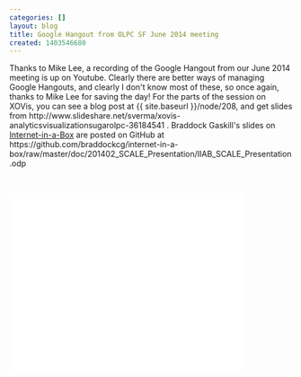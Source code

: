 ```yaml
---
categories: []
layout: blog
title: Google Hangout from OLPC SF June 2014 meeting
created: 1403546680
---
```

<p>Thanks to Mike Lee, a recording of the Google Hangout from our June 2014 meeting is up on Youtube. Clearly there are better ways of managing Google Hangouts, and clearly I don&#39;t know most of these, so once again, thanks to Mike Lee for saving the day! For the parts of the session on XOVis, you can see a blog post at {{ site.baseurl }}/node/208, and get slides from http://www.slideshare.net/sverma/xovis-analyticsvisualizationsugarolpc-36184541 . Braddock Gaskill&#39;s slides on <a href="http://internet-in-a-box.org/" target="_blank">Internet-in-a-Box</a> are posted on GitHub at https://github.com/braddockcg/internet-in-a-box/raw/master/doc/201402_SCALE_Presentation/IIAB_SCALE_Presentation.odp</p>
<p>&nbsp;</p>
<p><iframe allowfullscreen="" frameborder="0" height="315" src="//www.youtube.com/embed/jDyiL8jvGWY" width="420"></iframe></p>
